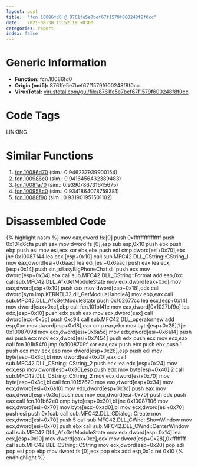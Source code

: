 ```yaml
---
layout: post
title:  "fcn.10086fd0 @ 8761fe5e7bef67f1579f600248f8f0cc"
date:   2021-08-30 15:52:19 +0300
categories: report
index: false
---
```


# Generic Information
- **Function:** fcn.10086fd0
- **Origin (md5):** 8761fe5e7bef67f1579f600248f8f0cc
- **VirusTotal:** [virustotal.com/gui/file/8761fe5e7bef67f1579f600248f8f0cc][virustotal_ref]

# Code Tags
<span class="tag" id="LINKING">LINKING</span>


# Similar Functions

1. [fcn.10086d70][similar_1_ref] (sim.: 0.946237939900154)
2. [fcn.100986c0][similar_2_ref] (sim.: 0.9416456432389483)
3. [fcn.10081a70][similar_3_ref] (sim.: 0.9390786731645675)
4. [fcn.100958c0][similar_4_ref] (sim.: 0.9341864078759381)
5. [fcn.10088f90][similar_5_ref] (sim.: 0.931901951501102)


# Disassembled Code

{% highlight nasm %}
mov eax,dword fs:[0]
push 0xffffffffffffffff
push 0x101d6cfa
push eax
mov dword fs:[0],esp
sub esp,0x10
push ebx
push ebp
push esi
mov esi,ecx
xor ebx,ebx
push edi
cmp dword[esi+0x70],ebx
jne 0x10087144
lea ecx,[esp+0x10]
call sub.MFC42.DLL_CString::CString_1
mov eax,dword[esi+0x6aac]
lea edi,[esi+0x6aac]
push eax
lea ecx,[esp+0x14]
push str._sEasyBigPhoneChat.dll
push ecx
mov dword[esp+0x34],ebx
call sub.MFC42.DLL_CString::Format
add esp,0xc
call sub.MFC42.DLL_AfxGetModuleState
mov edx,dword[eax+0xc]
mov eax,dword[esp+0x10]
push eax
mov dword[esp+0x18],edx
call dword[sym.imp.KERNEL32.dll_GetModuleHandleA]
mov ebp,eax
call sub.MFC42.DLL_AfxGetModuleState
push 0x102677cc
lea ecx,[esp+0x14]
mov dword[eax+0xc],ebp
call fcn.101bf41e
mov eax,dword[0x1027bf9c]
lea edx,[esp+0x10]
push edx
push eax
mov ecx,dword[eax]
call dword[ecx+0x5c]
push 0xc94
call sub.MFC42.DLL_operatornew
add esp,0xc
mov dword[esp+0x18],eax
cmp eax,ebx
mov byte[esp+0x28],1
je 0x1008709d
mov ecx,dword[esi+0x6a5c]
mov edx,dword[esi+0x6a14]
push esi
push ecx
mov ecx,dword[esi+0x7454]
push edx
push ecx
mov ecx,eax
call fcn.101b54f0
jmp 0x1008709f
xor eax,eax
push ebx
push ebx
push 1
push ecx
mov ecx,esp
mov dword[esp+0x28],esp
push edi
mov byte[esp+0x3c],bl
mov dword[esi+0x70],eax
call sub.MFC42.DLL_CString::CString_2
push ecx
lea edx,[esp+0x24]
mov ecx,esp
mov dword[esp+0x30],esp
push edx
mov byte[esp+0x40],2
call sub.MFC42.DLL_CString::CString_2
mov ecx,dword[esi+0x70]
mov byte[esp+0x3c],bl
call fcn.10157670
mov eax,dword[esp+0x34]
mov ecx,dword[esi+0x6a10]
mov edx,dword[esp+0x3c]
push eax
mov eax,dword[esp+0x3c]
push ecx
mov ecx,dword[esi+0x70]
push edx
push eax
call fcn.101b62e0
cmp byte[esp+0x30],bl
jne 0x10087106
mov ecx,dword[esi+0x70]
mov byte[ecx+0xad0],bl
mov ecx,dword[esi+0x70]
push esi
push 0x1cab
call sub.MFC42.DLL_CDialog::Create
mov ecx,dword[esi+0x70]
push 5
call sub.MFC42.DLL_CWnd::ShowWindow
mov ecx,dword[esi+0x70]
push ebx
call sub.MFC42.DLL_CWnd::CenterWindow
call sub.MFC42.DLL_AfxGetModuleState
mov edx,dword[esp+0x14]
lea ecx,[esp+0x10]
mov dword[eax+0xc],edx
mov dword[esp+0x28],0xffffffff
call sub.MFC42.DLL_CString::CString
mov ecx,dword[esp+0x20]
pop edi
pop esi
pop ebp
mov dword fs:[0],ecx
pop ebx
add esp,0x1c
ret 0x10
{% endhighlight %}


[similar_1_ref]: /report/fcn.10086d70@8761fe5e7bef67f1579f600248f8f0cc
[similar_2_ref]: /report/fcn.100986c0@8761fe5e7bef67f1579f600248f8f0cc
[similar_3_ref]: /report/fcn.10081a70@8761fe5e7bef67f1579f600248f8f0cc
[similar_4_ref]: /report/fcn.100958c0@8761fe5e7bef67f1579f600248f8f0cc
[similar_5_ref]: /report/fcn.10088f90@8761fe5e7bef67f1579f600248f8f0cc
[virustotal_ref]: https://www.virustotal.com/gui/file/8761fe5e7bef67f1579f600248f8f0cc